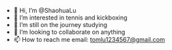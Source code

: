 - 👋 Hi, I’m @ShaohuaLu
- 👀 I’m interested in tennis and kickboxing
- 🌱 I’m still on the journey studying
- 💞️ I’m looking to collaborate on anything
- 📫 How to reach me email: tomlu1234567@gmail.com

<!---
ShaohuaLu97/ShaohuaLu97 is a ✨ special ✨ repository because its `README.md` (this file) appears on your GitHub profile.
You can click the Preview link to take a look at your changes.
--->
